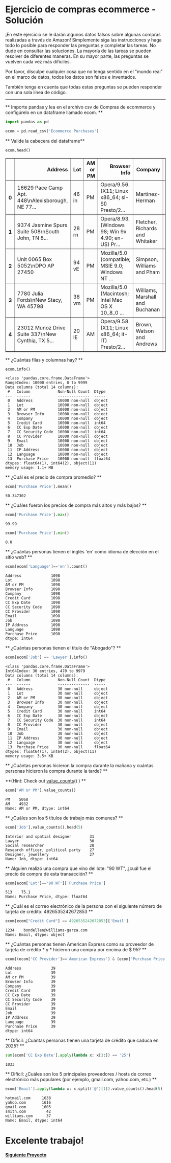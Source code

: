 # Ejercicio de compras ecommerce - Solución

¡En este ejercicio se le darán algunos datos falsos sobre algunas compras realizadas a través de Amazon! Simplemente siga las instrucciones y haga todo lo posible para responder las preguntas y completar las tareas. No dude en consultar las soluciones. La mayoría de las tareas se pueden resolver de diferentes maneras. En su mayor parte, las preguntas se vuelven cada vez más difíciles.

Por favor, disculpe cualquier cosa que no tenga sentido en el "mundo real" en el marco de datos, todos los datos son falsos e inventados.

También tenga en cuenta que todas estas preguntas se pueden responder con una sola línea de código.
____
** Importe pandas y lea en el archivo csv de Compras de ecommerce y configúrelo en un dataframe llamado ecom. **


```python
import pandas as pd
```


```python
ecom = pd.read_csv('Ecommerce Purchases')
```

** Valide la cabecera del dataframe**


```python
ecom.head()
```




<div>
<style scoped>
    .dataframe tbody tr th:only-of-type {
        vertical-align: middle;
    }

    .dataframe tbody tr th {
        vertical-align: top;
    }

    .dataframe thead th {
        text-align: right;
    }
</style>
<table border="1" class="dataframe">
  <thead>
    <tr style="text-align: right;">
      <th></th>
      <th>Address</th>
      <th>Lot</th>
      <th>AM or PM</th>
      <th>Browser Info</th>
      <th>Company</th>
      <th>Credit Card</th>
      <th>CC Exp Date</th>
      <th>CC Security Code</th>
      <th>CC Provider</th>
      <th>Email</th>
      <th>Job</th>
      <th>IP Address</th>
      <th>Language</th>
      <th>Purchase Price</th>
    </tr>
  </thead>
  <tbody>
    <tr>
      <th>0</th>
      <td>16629 Pace Camp Apt. 448\nAlexisborough, NE 77...</td>
      <td>46 in</td>
      <td>PM</td>
      <td>Opera/9.56.(X11; Linux x86_64; sl-SI) Presto/2...</td>
      <td>Martinez-Herman</td>
      <td>6011929061123406</td>
      <td>02/20</td>
      <td>900</td>
      <td>JCB 16 digit</td>
      <td>pdunlap@yahoo.com</td>
      <td>Scientist, product/process development</td>
      <td>149.146.147.205</td>
      <td>el</td>
      <td>98.14</td>
    </tr>
    <tr>
      <th>1</th>
      <td>9374 Jasmine Spurs Suite 508\nSouth John, TN 8...</td>
      <td>28 rn</td>
      <td>PM</td>
      <td>Opera/8.93.(Windows 98; Win 9x 4.90; en-US) Pr...</td>
      <td>Fletcher, Richards and Whitaker</td>
      <td>3337758169645356</td>
      <td>11/18</td>
      <td>561</td>
      <td>Mastercard</td>
      <td>anthony41@reed.com</td>
      <td>Drilling engineer</td>
      <td>15.160.41.51</td>
      <td>fr</td>
      <td>70.73</td>
    </tr>
    <tr>
      <th>2</th>
      <td>Unit 0065 Box 5052\nDPO AP 27450</td>
      <td>94 vE</td>
      <td>PM</td>
      <td>Mozilla/5.0 (compatible; MSIE 9.0; Windows NT ...</td>
      <td>Simpson, Williams and Pham</td>
      <td>675957666125</td>
      <td>08/19</td>
      <td>699</td>
      <td>JCB 16 digit</td>
      <td>amymiller@morales-harrison.com</td>
      <td>Customer service manager</td>
      <td>132.207.160.22</td>
      <td>de</td>
      <td>0.95</td>
    </tr>
    <tr>
      <th>3</th>
      <td>7780 Julia Fords\nNew Stacy, WA 45798</td>
      <td>36 vm</td>
      <td>PM</td>
      <td>Mozilla/5.0 (Macintosh; Intel Mac OS X 10_8_0 ...</td>
      <td>Williams, Marshall and Buchanan</td>
      <td>6011578504430710</td>
      <td>02/24</td>
      <td>384</td>
      <td>Discover</td>
      <td>brent16@olson-robinson.info</td>
      <td>Drilling engineer</td>
      <td>30.250.74.19</td>
      <td>es</td>
      <td>78.04</td>
    </tr>
    <tr>
      <th>4</th>
      <td>23012 Munoz Drive Suite 337\nNew Cynthia, TX 5...</td>
      <td>20 IE</td>
      <td>AM</td>
      <td>Opera/9.58.(X11; Linux x86_64; it-IT) Presto/2...</td>
      <td>Brown, Watson and Andrews</td>
      <td>6011456623207998</td>
      <td>10/25</td>
      <td>678</td>
      <td>Diners Club / Carte Blanche</td>
      <td>christopherwright@gmail.com</td>
      <td>Fine artist</td>
      <td>24.140.33.94</td>
      <td>es</td>
      <td>77.82</td>
    </tr>
  </tbody>
</table>
</div>



** ¿Cuántas filas y columnas hay? **


```python
ecom.info()
```

    <class 'pandas.core.frame.DataFrame'>
    RangeIndex: 10000 entries, 0 to 9999
    Data columns (total 14 columns):
     #   Column            Non-Null Count  Dtype  
    ---  ------            --------------  -----  
     0   Address           10000 non-null  object 
     1   Lot               10000 non-null  object 
     2   AM or PM          10000 non-null  object 
     3   Browser Info      10000 non-null  object 
     4   Company           10000 non-null  object 
     5   Credit Card       10000 non-null  int64  
     6   CC Exp Date       10000 non-null  object 
     7   CC Security Code  10000 non-null  int64  
     8   CC Provider       10000 non-null  object 
     9   Email             10000 non-null  object 
     10  Job               10000 non-null  object 
     11  IP Address        10000 non-null  object 
     12  Language          10000 non-null  object 
     13  Purchase Price    10000 non-null  float64
    dtypes: float64(1), int64(2), object(11)
    memory usage: 1.1+ MB
    

** ¿Cuál es el precio de compra promedio? **


```python
ecom['Purchase Price'].mean()
```




    50.347302



** ¿Cuáles fueron los precios de compra más altos y más bajos? **


```python
ecom['Purchase Price'].max()
```




    99.99




```python
ecom['Purchase Price'].min()
```




    0.0



** ¿Cuántas personas tienen el inglés 'en' como idioma de elección en el sitio web? **


```python
ecom[ecom['Language']=='en'].count()
```




    Address             1098
    Lot                 1098
    AM or PM            1098
    Browser Info        1098
    Company             1098
    Credit Card         1098
    CC Exp Date         1098
    CC Security Code    1098
    CC Provider         1098
    Email               1098
    Job                 1098
    IP Address          1098
    Language            1098
    Purchase Price      1098
    dtype: int64



** ¿Cuántas personas tienen el título de "Abogado"? **



```python
ecom[ecom['Job'] == 'Lawyer'].info()
```

    <class 'pandas.core.frame.DataFrame'>
    Int64Index: 30 entries, 470 to 9979
    Data columns (total 14 columns):
     #   Column            Non-Null Count  Dtype  
    ---  ------            --------------  -----  
     0   Address           30 non-null     object 
     1   Lot               30 non-null     object 
     2   AM or PM          30 non-null     object 
     3   Browser Info      30 non-null     object 
     4   Company           30 non-null     object 
     5   Credit Card       30 non-null     int64  
     6   CC Exp Date       30 non-null     object 
     7   CC Security Code  30 non-null     int64  
     8   CC Provider       30 non-null     object 
     9   Email             30 non-null     object 
     10  Job               30 non-null     object 
     11  IP Address        30 non-null     object 
     12  Language          30 non-null     object 
     13  Purchase Price    30 non-null     float64
    dtypes: float64(1), int64(2), object(11)
    memory usage: 3.5+ KB
    

** ¿Cuántas personas hicieron la compra durante la mañana y cuántas personas hicieron la compra durante la tarde? **

**(Hint: Check out [value_counts()](http://pandas.pydata.org/pandas-docs/stable/generated/pandas.Series.value_counts.html) ) **


```python
ecom['AM or PM'].value_counts()
```




    PM    5068
    AM    4932
    Name: AM or PM, dtype: int64



** ¿Cuáles son los 5 títulos de trabajo más comunes? **


```python
ecom['Job'].value_counts().head(5)
```




    Interior and spatial designer        31
    Lawyer                               30
    Social researcher                    28
    Research officer, political party    27
    Designer, jewellery                  27
    Name: Job, dtype: int64



** Alguien realizó una compra que vino del lote: "90 WT", ¿cuál fue el precio de compra de esta transacción? **


```python
ecom[ecom['Lot']=='90 WT']['Purchase Price']
```




    513    75.1
    Name: Purchase Price, dtype: float64



** ¿Cuál es el correo electrónico de la persona con el siguiente número de tarjeta de crédito: 4926535242672853 **


```python
ecom[ecom["Credit Card"] == 4926535242672853]['Email'] 
```




    1234    bondellen@williams-garza.com
    Name: Email, dtype: object



** ¿Cuántas personas tienen American Express como su proveedor de tarjeta de crédito * y * hicieron una compra por encima de $ 95? **


```python
ecom[(ecom['CC Provider']=='American Express') & (ecom['Purchase Price']>95)].count()
```




    Address             39
    Lot                 39
    AM or PM            39
    Browser Info        39
    Company             39
    Credit Card         39
    CC Exp Date         39
    CC Security Code    39
    CC Provider         39
    Email               39
    Job                 39
    IP Address          39
    Language            39
    Purchase Price      39
    dtype: int64



** Difícil: ¿Cuántas personas tienen una tarjeta de crédito que caduca en 2025? ** 


```python
sum(ecom['CC Exp Date'].apply(lambda x: x[3:]) == '25')
```




    1033




** Difícil: ¿Cuáles son los 5 principales proveedores / hosts de correo electrónico más populares (por ejemplo, gmail.com, yahoo.com, etc.) **


```python
ecom['Email'].apply(lambda x: x.split('@')[1]).value_counts().head(5)
```




    hotmail.com     1638
    yahoo.com       1616
    gmail.com       1605
    smith.com         42
    williams.com      37
    Name: Email, dtype: int64



# Excelente trabajo!

[**Siguiente Proyecto**](02%20Proyecto%20llamadas%20al%20911.ipynb)  
